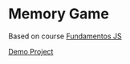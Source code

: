 # Memory Game 

Based on course [Fundamentos JS](https://conteudo.erickwendel.com.br/fundamentos-js)

[Demo Project](https://hedibertosilva.github.io/memory-game-js/)
